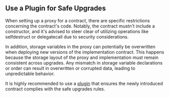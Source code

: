 ## Use a Plugin for Safe Upgrades

When setting up a proxy for a contract, there are specific restrictions concerning the contract's code. Notably, the contract mustn't include a constructor, and it's advised to steer clear of utilizing operations like selfdestruct or delegatecall due to security considerations.

In addition, storage variables in the proxy can potentially be overwritten when deploying new versions of the implementation contract. This happens because the storage layout of the proxy and implementation must remain consistent across upgrades. Any mismatch in storage variable declarations or order can result in overwritten or corrupted data, leading to unpredictable behavior.

It is highly recommended to use a [plugin](https://docs.openzeppelin.com/upgrades-plugins/1.x/) that ensures the newly introduced contract complies with the safe upgrades rules.